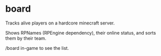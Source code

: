 # board
Tracks alive players on a hardcore minecraft server.

Shows RPNames (RPEngine dependency), their online status, and sorts them by their team. 

/board in-game to see the list.
